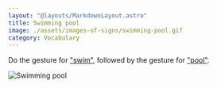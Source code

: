 ```yaml
---
layout: "@layouts/MarkdownLayout.astro"
title: Swimming pool
image: ./assets/images-of-signs/swimming-pool.gif
category: Vocabulary
---
```


Do the gesture for ["swim"](./swim),
followed by the gesture for ["pool"](./pool).

![Swimming pool](@signs/swimming-pool.gif)
